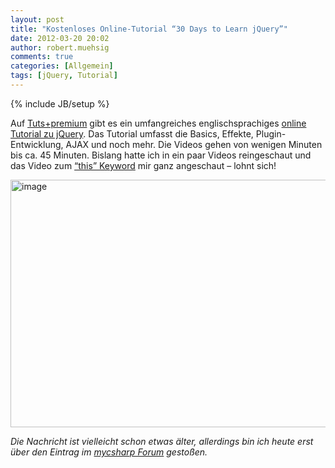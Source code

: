```yaml
---
layout: post
title: "Kostenloses Online-Tutorial “30 Days to Learn jQuery”"
date: 2012-03-20 20:02
author: robert.muehsig
comments: true
categories: [Allgemein]
tags: [jQuery, Tutorial]
---
```

{% include JB/setup %}
<p>Auf <a href="http://tutsplus.com/">Tuts+premium</a> gibt es ein umfangreiches englischsprachiges <a href="http://tutsplus.com/course/30-days-to-learn-jquery/">online Tutorial zu jQuery</a>. Das Tutorial umfasst die Basics, Effekte, Plugin-Entwicklung, AJAX und noch mehr. Die Videos gehen von wenigen Minuten bis ca. 45 Minuten. Bislang hatte ich in ein paar Videos reingeschaut und das Video zum <a href="http://tutsplus.com/lesson/the-this-keyword/">“this” Keyword</a> mir ganz angeschaut – lohnt sich!&nbsp; </p> <p><a href="http://tutsplus.com/course/30-days-to-learn-jquery/"><img style="background-image: none; border-bottom: 0px; border-left: 0px; padding-left: 0px; padding-right: 0px; display: inline; border-top: 0px; border-right: 0px; padding-top: 0px" title="image" border="0" alt="image" src="{{BASE_PATH}}/assets/wp-images/image1478.png" width="571" height="396"></a></p> <p><em>Die Nachricht ist vielleicht schon etwas älter, allerdings bin ich heute erst über den Eintrag im <a href="http://www.mycsharp.de/wbb2/thread.php?threadid=101405">mycsharp Forum</a> gestoßen.</em></p>
